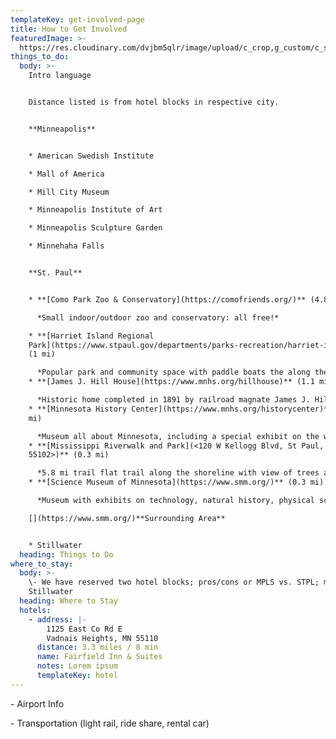 ```yaml
---
templateKey: get-involved-page
title: How to Get Involved
featuredImage: >-
  https://res.cloudinary.com/dvjbm5qlr/image/upload/c_crop,g_custom/c_scale,w_1200/v1579838540/DSC_0433.NEF_gl1dzx.jpg
things_to_do:
  body: >-
    Intro language


    Distance listed is from hotel blocks in respective city.


    **Minneapolis**


    * American Swedish Institute

    * Mall of America

    * Mill City Museum

    * Minneapolis Institute of Art

    * Minneapolis Sculpture Garden

    * Minnehaha Falls


    **St. Paul**


    * **[Como Park Zoo & Conservatory](https://comofriends.org/)** (4.8 mi)

      *Small indoor/outdoor zoo and conservatory: all free!*

    * **[Harriet Island Regional
    Park](https://www.stpaul.gov/departments/parks-recreation/harriet-island-regional-park)**
    (1 mi)

      *Popular park and community space with paddle boats the along the Mississippi River*
    * **[James J. Hill House](https://www.mnhs.org/hillhouse)** (1.1 mi)

      *Historic home completed in 1891 by railroad magnate James J. Hill offering daily tours*
    * **[Minnesota History Center](https://www.mnhs.org/historycenter)** (0.9
    mi)

      *Museum all about Minnesota, including a special exhibit on the women before and after the passage of the 19th Amendment.*
    * **[Mississippi Riverwalk and Park](<120 W Kellogg Blvd, St Paul, MN
    55102>)** (0.3 mi)

      *5.8 mi trail flat trail along the shoreline with view of trees and wildlife.*
    * **[Science Museum of Minnesota](https://www.smm.org/)** (0.3 mi)

      *Museum with exhibits on technology, natural history, physical science, and mathematics*

    [](https://www.smm.org/)**Surrounding Area**


    * Stillwater
  heading: Things to Do
where_to_stay:
  body: >-
    \- We have reserved two hotel blocks; pros/cons or MPLS vs. STPL; mention
    Stillwater
  heading: Where to Stay
  hotels:
    - address: |-
        1125 East Co Rd E
        Vadnais Heights, MN 55110
      distance: 3.3 miles / 8 min
      name: Fairfield Inn & Suites
      notes: Lorem ipsum
      templateKey: hotel
---
```

\- Airport Info

\- Transportation (light rail, ride share, rental car)
